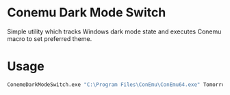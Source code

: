 # Conemu Dark Mode Switch

Simple utility which tracks Windows dark mode state and executes Conemu macro to set preferred theme.

# Usage

```sh
ConemeDarkModeSwitch.exe "C:\Program Files\ConEmu\ConEmu64.exe" Tomorrow "Tomorrow Night"
```